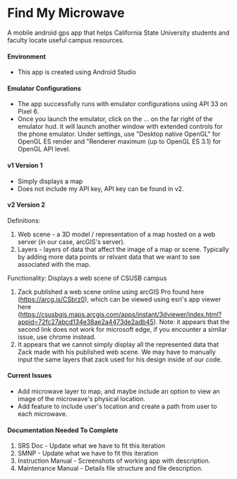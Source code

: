 # Find My Microwave
A mobile android gps app that helps California State University students and faculty locate useful campus resources. 

#### Environment
- This app is created using Android Studio

#### Emulator Configurations
- The app successfully runs with emulator configurations using API 33 on Pixel 6. 
- Once you launch the emulator, click on the ... on the far right of the emulator hud. It will launch another window with extended controls for the phone emulator. Under settings, use "Desktop native OpenGL" for OpenGL ES render and "Renderer maximum (up to OpenGL ES 3.1) for OpenGL API level. 

#### v1 Version 1
- Simply displays a map 
- Does not include my API key, API key can be found in v2. 

#### v2 Version 2

Definitions: 
1. Web scene - a 3D model / representation of a map hosted on a web server (in our case, arcGIS's server). 
2. Layers - layers of data that affect the image of a map or scene. Typically by adding more data points or relvant data that we want to see associated with the map. 

Functionality: Displays a web scene of CSUSB campus

1. Zack published a web scene online using arcGIS Pro found here (https://arcg.is/CSbrz0), which can be viewed using esri's app viewer here (https://csusbgis.maps.arcgis.com/apps/instant/3dviewer/index.html?appid=72fc27abcd134e38ae2a4473de2adb45). Note: it appears that the second link does not work for microsoft edge, if you encounter a similar issue, use chrome instead. 
2. It appears that we cannot simply display all the represented data that Zack made with his published web scene. We may have to manually input the same layers that zack used for his design inside of our code.

#### Current Issues
- Add microwave layer to map, and maybe include an option to view an image of the microwave's physical location. 
- Add feature to include user's location and create a path from user to each microwave. 

#### Documentation Needed To Complete
1. SRS Doc - Update what we have to fit this iteration
2. SMNP - Update what we have to fit this iteration
3. Instruction Manual - Screenshots of working app with description. 
4. Maintenance Manual - Details file structure and file description. 
